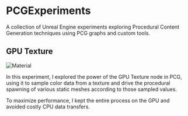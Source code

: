 # PCGExperiments
A collection of Unreal Engine experiments exploring Procedural Content Generation techniques using PCG graphs and custom tools.

## GPU Texture

![Material](https://raw.githubusercontent.com/proceduralit/PCGExperiments/main/Wiki/GPUTexture/Smile.png)

In this experiment, I explored the power of the GPU Texture node in PCG, using it to sample color data from a texture and drive the procedural spawning of various static meshes according to those sampled values.

To maximize performance, I kept the entire process on the GPU and avoided costly CPU data transfers.
